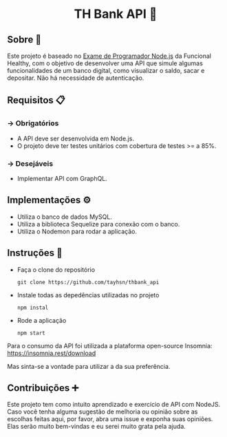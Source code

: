 # <div align="center">TH Bank API :bank: </div>



## Sobre :bookmark_tabs:

Este projeto é baseado no <a href="https://github.com/funcional-health/challenge/blob/master/node.md">Exame de Programador Node.js</a> da Funcional Healthy, com o objetivo de desenvolver uma API que simule algumas funcionalidades de um banco digital, como visualizar o saldo, sacar e depositar. Não há necessidade de autenticação.



## Requisitos 📋

### -> Obrigatórios

- A API deve ser desenvolvida em Node.js.
- O projeto deve ter testes unitários com cobertura de testes >= a 85%.

### -> Desejáveis

- Implementar API com GraphQL.

  

## Implementações ⚙

- Utiliza o banco de dados MySQL.
- Utiliza a biblioteca Sequelize para conexão com o banco.
- Utiliza o Nodemon para rodar a aplicação.



## Instruções 🧩

- Faça o clone do repositório

  ```git clone https://github.com/tayhsn/thbank_api ```

- Instale todas as depedências utilizadas no projeto

  ```npm instal```

- Rode a aplicação

  ```npm start```

Para o consumo da API foi utilizada a plataforma open-source Insomnia: https://insomnia.rest/download

Mas sinta-se a vontade para utilizar a da sua preferência.



## Contribuições :heavy_plus_sign:

Este projeto tem como intuito aprendizado e exercício de API com NodeJS. Caso você tenha alguma sugestão de melhoria ou opinião sobre as escolhas feitas aqui, por favor, abra uma issue e exponha suas opiniões. Elas serão muito bem-vindas e eu serei muito grata pela ajuda.